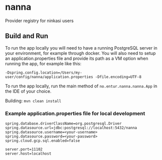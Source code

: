 # nanna

Provider registry for ninkasi users

## Build and Run

To run the app locally you will need to have a running PostgreSQL server in your environment, for example through docker. 
You will also need to setup an application.properties file and provide its path as a VM option when running the app, 
for example like this:

`-Dspring.config.location=/Users/my-user/config/nanna/application.properties -Dfile.encoding=UTF-8`

To run the app locally, run the main method of `no.entur.nanna.nanna.App` in the IDE of your choice.

Building:
`mvn clean install`


### Example application.properties file for local development

```
spring.database.driverClassName=org.postgresql.Driver
spring.datasource.url=jdbc:postgresql://localhost:5432/nanna
spring.datasource.username=<your-username>
spring.datasource.password=<your-password>
spring.cloud.gcp.sql.enabled=false

server.port=11102
server.host=localhost
```
